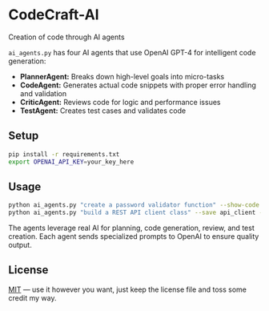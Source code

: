# CodeCraft-AI
Creation of code through AI agents

`ai_agents.py` has four AI agents that use OpenAI GPT-4 for intelligent code generation:

* **PlannerAgent:** Breaks down high-level goals into micro-tasks  
* **CodeAgent:** Generates actual code snippets with proper error handling and validation
* **CriticAgent:** Reviews code for logic and performance issues
* **TestAgent:** Creates test cases and validates code

## Setup

```bash
pip install -r requirements.txt
export OPENAI_API_KEY=your_key_here
```

## Usage

```bash
python ai_agents.py "create a password validator function" --show-code
python ai_agents.py "build a REST API client class" --save api_client --show-tests
```

The agents leverage real AI for planning, code generation, review, and test creation. Each agent sends specialized prompts to OpenAI to ensure quality output.

## License
[MIT](LICENSE) — use it however you want, just keep the license file and toss some credit my way.
